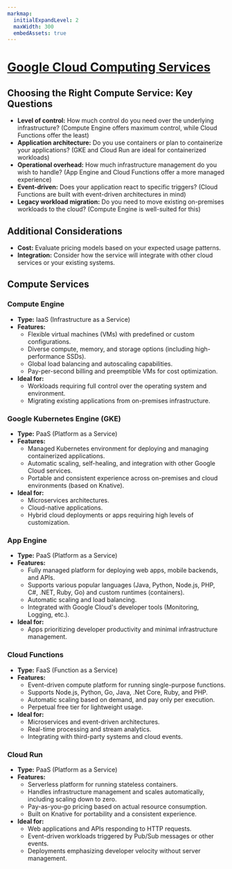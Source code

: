 ```yaml
---
markmap:
  initialExpandLevel: 2
  maxWidth: 300
  embedAssets: true
---
```

# [Google Cloud Computing Services](https://lapeyus.github.io/GoogleCloudPlatform/)

## Choosing the Right Compute Service: Key Questions

* **Level of control:** How much control do you need over the underlying infrastructure? (Compute Engine offers maximum control, while Cloud Functions offer the least)
* **Application architecture:** Do you use containers or plan to containerize your applications? (GKE and Cloud Run are ideal for containerized workloads)
* **Operational overhead:** How much infrastructure management do you wish to handle? (App Engine and Cloud Functions offer a more managed experience)
* **Event-driven:** Does your application react to specific triggers? (Cloud Functions are built with event-driven architectures in mind)
* **Legacy workload migration:** Do you need to move existing on-premises workloads to the cloud? (Compute Engine is well-suited for this)

## Additional Considerations

* **Cost:**  Evaluate pricing models based on your expected usage patterns.
* **Integration:** Consider how the service will integrate with other cloud services or your existing systems. 


## Compute Services

### **Compute Engine**
  - **Type:** IaaS (Infrastructure as a Service)
  - **Features:**
    - Flexible virtual machines (VMs) with predefined or custom configurations.
    - Diverse compute, memory, and storage options (including high-performance SSDs).
    - Global load balancing and autoscaling capabilities.
    - Pay-per-second billing and preemptible VMs for cost optimization.
  - **Ideal for:**
    - Workloads requiring full control over the operating system and environment.
    - Migrating existing applications from on-premises infrastructure. 

### **Google Kubernetes Engine (GKE)**
  - **Type:** PaaS (Platform as a Service)
  - **Features:**
    - Managed Kubernetes environment for deploying and managing containerized applications.
    - Automatic scaling, self-healing, and integration with other Google Cloud services.
    - Portable and consistent experience across on-premises and cloud environments (based on Knative).
  - **Ideal for:**
    - Microservices architectures.
    - Cloud-native applications.
    - Hybrid cloud deployments or apps requiring high levels of customization. 

### **App Engine**
  - **Type:** PaaS (Platform as a Service)
  - **Features:**
    - Fully managed platform for deploying web apps, mobile backends, and APIs.
    - Supports various popular languages (Java, Python, Node.js, PHP, C#, .NET, Ruby, Go) and custom runtimes (containers).
    - Automatic scaling and load balancing.
    - Integrated with Google Cloud's developer tools (Monitoring, Logging, etc.).
  - **Ideal for:**
    - Apps prioritizing developer productivity and minimal infrastructure management.

### **Cloud Functions**
  - **Type:** FaaS (Function as a Service)
  - **Features:**
    - Event-driven compute platform for running single-purpose functions.
    - Supports Node.js, Python, Go, Java, .Net Core, Ruby, and PHP.
    - Automatic scaling based on demand, and pay only per execution.
    - Perpetual free tier for lightweight usage. 
  - **Ideal for:**
    - Microservices and event-driven architectures.
    - Real-time processing and stream analytics.
    - Integrating with third-party systems and cloud events.

### **Cloud Run**
  - **Type:** PaaS (Platform as a Service)
  - **Features:**
    - Serverless platform for running stateless containers.
    - Handles infrastructure management and scales automatically, including scaling down to zero.
    - Pay-as-you-go pricing based on actual resource consumption.
    - Built on Knative for portability and a consistent experience.
  - **Ideal for:** 
    - Web applications and APIs responding to HTTP requests.
    - Event-driven workloads triggered by Pub/Sub messages or other events.
    - Deployments emphasizing developer velocity without server management.


